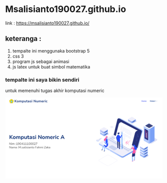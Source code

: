 # Msalisianto190027.github.io
link : https://msalisianto190027.github.io/

## keteranga :
1. tempalte ini menggunaka bootstrap 5
2. css 3
3. program js sebagai animasi
4. js latex untuk buat simbol matematika

### tempalte ini saya bikin sendiri 
untuk memenuhi tugas akhir komputasi numeric

![tampilan web](https://github.com/Msalisianto190027/Msalisianto190027.github.io/blob/main/tampilan.png)

